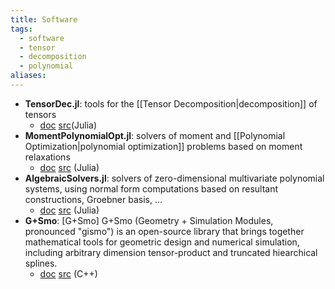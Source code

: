 ```yaml
---
title: Software
tags:
  - software
  - tensor
  - decomposition
  - polynomial
aliases:
---
```



- **TensorDec.jl**: tools for the [[Tensor Decomposition|decomposition]] of tensors
	-  [doc](https://AlgebraicGeometricModeling.github.io/TensorDec.jl/) [src](https://github.com/AlgebraicGeometricModeling/TensorDec.jl)(Julia) 
- **MomentPolynomialOpt.jl**: solvers of moment and [[Polynomial Optimization|polynomial optimization]] problems based on moment relaxations
	 -   [doc](https://AlgebraicGeometricModeling.github.io/MomentPolynomialOpt.jl/) [src](https://github.com/AlgebraicGeometricModeling/MomentPolynomialOpt.jl/) (Julia)
 - **AlgebraicSolvers.jl**: solvers of zero-dimensional multivariate polynomial systems, using normal form computations based on resultant constructions, Groebner basis, ...
	 -  [doc](https://AlgebraicGeometricModeling.github.io/AlgebraicSolvers.jl/) [src](https://github.com/AlgebraicGeometricModeling/AlgebraicSolvers.jl) (Julia)
 - **G+Smo**:  [G+Smo] G+Smo (Geometry + Simulation Modules, pronounced "gismo") is an open-source library that brings together mathematical tools for geometric design and numerical simulation, including arbitrary dimension tensor-product and truncated hiearchical splines.
	 -  [doc](https://gismo.github.io) [src](https://github.com/gismo/gismo) (C++)

